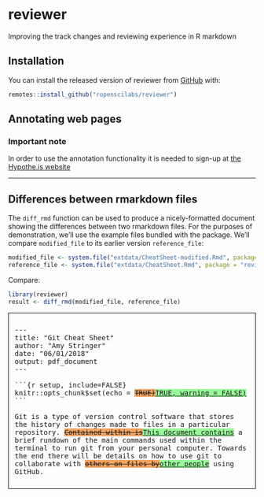 
<!-- README.md is generated from README.Rmd. Please edit that file -->

# reviewer

Improving the track changes and reviewing experience in R markdown

## Installation

You can install the released version of reviewer from
[GitHub](https://github.com/ropenscilabs/reviewer) with:

``` r
remotes::install_github("ropenscilabs/reviewer")
```

## Annotating web pages

### Important note

In order to use the annotation functionality it is needed to sign-up at
[the Hypothe.is website](https://hypothes.is/signup)

-----

## Differences between rmarkdown files

The `diff_rmd` function can be used to produce a nicely-formatted
document showing the differences between two rmarkdown files. For the
purposes of demonstration, we’ll use the example files bundled with the
package. We’ll compare `modified_file` to its earlier version
`reference_file`:

``` r
modified_file <- system.file("extdata/CheatSheet-modified.Rmd", package = "reviewer")
reference_file <- system.file("extdata/CheatSheet.Rmd", package = "reviewer")
```

Compare:

``` r
library(reviewer)
result <- diff_rmd(modified_file, reference_file)
```

<style>
pre {
 white-space: pre-wrap;       /* css-3 */
 white-space: -moz-pre-wrap;  /* Mozilla, since 1999 */
 white-space: -pre-wrap;      /* Opera 4-6 */
 white-space: -o-pre-wrap;    /* Opera 7 */
 word-wrap: break-word;       /* Internet Explorer 5.5+ */
 }
</style>

<div style="border:1px solid black; padding: 12px;">

<pre>
---
title: "Git Cheat Sheet"
author: "Amy Stringer"
date: "06/01/2018"
output: pdf_document
---

```{r setup, include=FALSE}
knitr::opts_chunk$set(echo = <del class="del">TRUE)</del><ins class="ins">TRUE, warning = FALSE)</ins>
```

Git is a type of version control software that stores the history of changes made to files in a particular repository. <del class="del">Contained within is</del><ins class="ins">This document contains</ins> a brief rundown of the main commands used within the terminal to run git from your personal computer. Towards the end there will be details on how to use git to collaborate with <del class="del">others on files by</del><ins class="ins">other people</ins> using GitHub.
<style>.del { background-color: SandyBrown; } .ins{ background-color: PaleGreen; }
</pre>

</div>

We can also compare the current version of a document to a previous
version in stored in a git repository. (These examples are not run here)

``` r
## by default the modified_file will be compared to the most recent copy
##  in the git repo
result <- diff_rmd(modified_file)

## or we can compare it to how it appeared in the git repository after a
##  particular commit (here, the commit with reference 750ab4)
result <- diff_rmd(modified_file, "750ab4")
```
